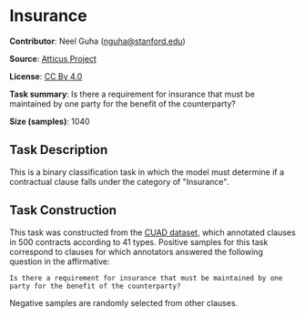# Insurance

**Contributor**: Neel Guha (nguha@stanford.edu)

**Source**: [Atticus Project](https://www.atticusprojectai.org/cuad>)

**License**: [CC By 4.0](https://creativecommons.org/licenses/by/4.0/)

**Task summary**: Is there a requirement for insurance that must be maintained by one party for the benefit of the counterparty?

**Size (samples)**: 1040

## Task Description

This is a binary classification task in which the model must determine if a contractual clause falls under the category of "Insurance".

## Task Construction

This task was constructed from the [CUAD dataset](https://www.atticusprojectai.org/cuad), which annotated clauses in 500 contracts according to 41 types. Positive samples for this task correspond to clauses for which annotators answered the following question in the affirmative:

```text
Is there a requirement for insurance that must be maintained by one party for the benefit of the counterparty?
```

Negative samples are randomly selected from other clauses.

